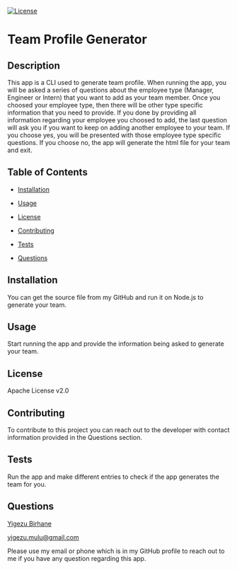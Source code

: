 [![License](https://img.shields.io/badge/License-Apache%202.0-blue.svg)](#license)


  # Team Profile Generator


  ## Description

  
  This app is a CLI used to generate team profile. When running the app, you will be asked a series of questions about the employee type (Manager, Engineer or Intern) that you want to add as your team member. Once you choosed your employee type, then there will be other type specific information that you need to provide. If you done by providing all information regarding your employee you choosed to add, the last question will ask you if you want to keep on adding another employee to your team. If you choose yes, you will be presented with those employee type specific questions. If you choose no, the app will generate the html file for your team and exit.


  ## Table of Contents

  
  
  * [Installation](#installation)

  
  * [Usage](#usage)

  
  * [License](#license)

  
  * [Contributing](#contributing)

  
  * [Tests](#tests)

  
  * [Questions](#questions)

  


  ## Installation

  
  You can get the source file from my GitHub and run it on Node.js to generate your team.


  ## Usage

  
  Start running the app and provide the information being asked to generate your team.


  ## License

  
  Apache License v2.0


  ## Contributing

  
  To contribute to this project you can reach out to the developer with contact information provided in the Questions section.


  ## Tests

  
  Run the app and make different entries to check if the app generates the team for you.

      
  ## Questions

  
  [Yigezu Birhane](https://yigezu1.github.io/Yigezu1/)

  yigezu.mulu@gmail.com

  Please use my email or phone which is in my GitHub profile to reach out to me if you have any question regarding this app.
  